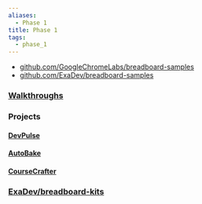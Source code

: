 ```yaml
---
aliases:
  - Phase 1
title: Phase 1
tags:
  - phase_1
---
```


- [github.com/GoogleChromeLabs/breadboard-samples](https://github.com/GoogleChromeLabs/breadboard-samples)
- [github.com/ExaDev/breadboard-samples](https://github.com/ExaDev/breadboard-samples)

### [Walkthroughs](Walkthroughs.md)

### Projects

#### [DevPulse](Projects/DevPulse.md)

#### [AutoBake](Projects/AutoBake.md)

#### [CourseCrafter](Projects/CourseCrafter.md)

### [ExaDev/breadboard-kits](https://github.com/ExaDev/breadboard-kits)

